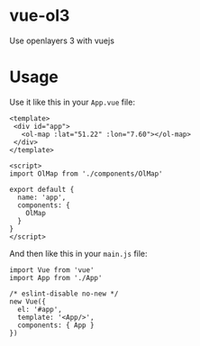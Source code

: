 # vue-ol3
Use openlayers 3 with vuejs

# Usage
Use it like this in your `App.vue` file:

```
<template>
 <div id="app">
   <ol-map :lat="51.22" :lon="7.60"></ol-map>
 </div>
</template>

<script>
import OlMap from './components/OlMap'

export default {
  name: 'app',
  components: {
    OlMap
  }
}
</script>
```

And then like this in your `main.js` file:
```
import Vue from 'vue'
import App from './App'

/* eslint-disable no-new */
new Vue({
  el: '#app',
  template: '<App/>',
  components: { App }
})
```
